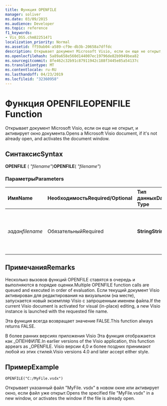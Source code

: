 ```yaml
---
title: Функция OPENFILE
manager: soliver
ms.date: 03/09/2015
ms.audience: Developer
ms.topic: reference
f1_keywords:
- Vis_DSS.chm82251471
localization_priority: Normal
ms.assetid: ff59ab04-a589-cf9e-db3b-20658a7dffdc
description: Открывает документ Microsoft Visio, если он еще не открыт, и активирует окно документа.
ms.openlocfilehash: 5a89a658e560d144007ec19796de82b9949bea82
ms.sourcegitcommit: 8fe462c32b91c87911942c188f3445e85a54137c
ms.translationtype: MT
ms.contentlocale: ru-RU
ms.lasthandoff: 04/23/2019
ms.locfileid: "32360958"
---
```

# <a name="openfile-function"></a><span data-ttu-id="e3ab1-103">Функция OPENFILE</span><span class="sxs-lookup"><span data-stu-id="e3ab1-103">OPENFILE Function</span></span>

<span data-ttu-id="e3ab1-104">Открывает документ Microsoft Visio, если он еще не открыт, и активирует окно документа.</span><span class="sxs-lookup"><span data-stu-id="e3ab1-104">Opens a Microsoft Visio document, if it's not already open, and activates the document window.</span></span>
  
## <a name="syntax"></a><span data-ttu-id="e3ab1-105">Синтаксис</span><span class="sxs-lookup"><span data-stu-id="e3ab1-105">Syntax</span></span>

 <span data-ttu-id="e3ab1-106">**OPENFILE** ( _"filename"_)</span><span class="sxs-lookup"><span data-stu-id="e3ab1-106">**OPENFILE**( _"filename"_)</span></span>
  
### <a name="parameters"></a><span data-ttu-id="e3ab1-107">Параметры</span><span class="sxs-lookup"><span data-stu-id="e3ab1-107">Parameters</span></span>

|<span data-ttu-id="e3ab1-108">**Имя**</span><span class="sxs-lookup"><span data-stu-id="e3ab1-108">**Name**</span></span>|<span data-ttu-id="e3ab1-109">**Необходимость**</span><span class="sxs-lookup"><span data-stu-id="e3ab1-109">**Required/Optional**</span></span>|<span data-ttu-id="e3ab1-110">**Тип данных**</span><span class="sxs-lookup"><span data-stu-id="e3ab1-110">**Data Type**</span></span>|<span data-ttu-id="e3ab1-111">**Описание**</span><span class="sxs-lookup"><span data-stu-id="e3ab1-111">**Description**</span></span>|
|:-----|:-----|:-----|:-----|
| <span data-ttu-id="e3ab1-112">_задан_</span><span class="sxs-lookup"><span data-stu-id="e3ab1-112">_filename_</span></span> <br/> |<span data-ttu-id="e3ab1-113">Обязательный</span><span class="sxs-lookup"><span data-stu-id="e3ab1-113">Required</span></span>  <br/> |<span data-ttu-id="e3ab1-114">**String**</span><span class="sxs-lookup"><span data-stu-id="e3ab1-114">**String**</span></span> <br/> |<span data-ttu-id="e3ab1-115">Имя файла, включая путь к файлу, который требуется открыть.</span><span class="sxs-lookup"><span data-stu-id="e3ab1-115">The name of the file, including file path, you want to open.</span></span>  <br/> |
   
## <a name="remarks"></a><span data-ttu-id="e3ab1-116">Примечания</span><span class="sxs-lookup"><span data-stu-id="e3ab1-116">Remarks</span></span>

<span data-ttu-id="e3ab1-117">Несколько вызовов функций OPENFILE ставятся в очередь и выполняются в порядке оценки.</span><span class="sxs-lookup"><span data-stu-id="e3ab1-117">Multiple OPENFILE function calls are queued and executed in order of evaluation.</span></span> <span data-ttu-id="e3ab1-118">Если текущий документ Visio активирован для редактирования на визуальном (на месте), запускается новый экземпляр Visio с запрошенным именем файла.</span><span class="sxs-lookup"><span data-stu-id="e3ab1-118">If the current Visio document is activated for visual (in-place) editing, a new Visio instance is launched with the requested file name.</span></span> 
  
<span data-ttu-id="e3ab1-119">Эта функция всегда возвращает значение FALSE.</span><span class="sxs-lookup"><span data-stu-id="e3ab1-119">This function always returns FALSE.</span></span> 
  
<span data-ttu-id="e3ab1-120">В более ранних версиях приложения Visio Эта функция отображается как _ОПЕНФИЛЕ.</span><span class="sxs-lookup"><span data-stu-id="e3ab1-120">In earlier versions of the Visio application, this function appears as _OPENFILE.</span></span> <span data-ttu-id="e3ab1-121">Visio версии 4,0 и более поздних принимают любой из этих стилей.</span><span class="sxs-lookup"><span data-stu-id="e3ab1-121">Visio versions 4.0 and later accept either style.</span></span> 
  
## <a name="example"></a><span data-ttu-id="e3ab1-122">Пример</span><span class="sxs-lookup"><span data-stu-id="e3ab1-122">Example</span></span>

 `OPENFILE("C:/MyFile.vsdx")`
  
<span data-ttu-id="e3ab1-123">Открывает указанный файл "MyFile. vsdx" в новом окне или активирует окно, если файл уже открыт.</span><span class="sxs-lookup"><span data-stu-id="e3ab1-123">Opens the specified file "MyFile.vsdx" in a new window, or activates the window if the file is already open.</span></span> 
  

